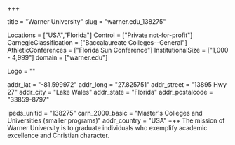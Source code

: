 
+++

title = "Warner University"
slug = "warner.edu_138275"

Locations = ["USA","Florida"]
Control = ["Private not-for-profit"]
CarnegieClassification = ["Baccalaureate Colleges--General"]
AthleticConferences = ["Florida Sun Conference"]
InstitutionalSize = ["1,000 - 4,999"]
domain = ["warner.edu"]

Logo = ""

addr_lat = "-81.599972"
addr_long = "27.825751"
addr_street = "13895 Hwy 27"
addr_city = "Lake Wales"
addr_state = "Florida"
addr_postalcode = "33859-8797"

ipeds_unitid = "138275"
carn_2000_basic = "Master's Colleges and Universities (smaller programs)"
addr_country = "USA"
+++
    The mission of Warner University is to graduate individuals who exemplify academic excellence and Christian character.
